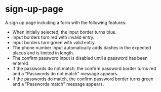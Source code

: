 # sign-up-page

A sign up page including a form with the following features:

* When initially selected, the input border turns blue.
* Input borders turn red with invalid entry.
* Input borders turn green with valid entry.
* The phone number input automatically adds dashes in the expected places and is limited in length.
* The confirm password input is disabled until a password has been entered.
* If the passwords do not match, the confirm password border turns red and a "Passwords do not match" message appears.
* If the passwords do  match, the confirm password border turns green and a "Passwords match" message appears.